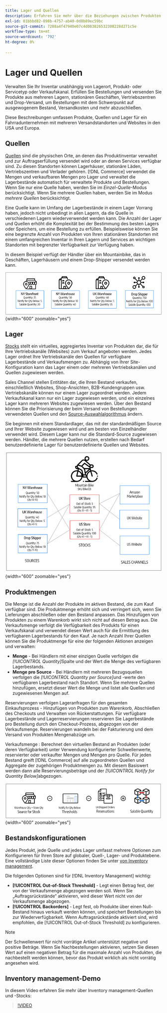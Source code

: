 ```yaml
---
title: Lager und Quellen
description: Erfahren Sie mehr über die Beziehungen zwischen Produkten, Quellen und Lagern.
exl-id: 01bbbd82-898b-4757-ab40-0d8b89ec59bc
source-git-commit: 7288a4f47940e07c4d083826532308228d271c5e
workflow-type: tm+mt
source-wordcount: '792'
ht-degree: 0%

---
```


# Lager und Quellen

Verwalten Sie Ihr Inventar unabhängig von Lagerort, Produkt- oder Servicetyp oder Verkaufskanal. Erfüllen Sie Bestellungen und versenden Sie Produkte aus mehreren Lagern, stationären Geschäften, Vertriebszentren und Drop-Versand, um Bestellungen mit dem Schwerpunkt auf ausgewogenem Bestand, Versandkosten und mehr abzuschließen.

Diese Beschreibungen umfassen Produkte, Quellen und Lager für ein Fahrradunternehmen mit mehreren Versandstandorten und Websites in den USA und Europa.

## Quellen

[Quellen](sources-manage.md) sind die physischen Orte, an denen das Produktinventar verwaltet und zur Auftragserfüllung versendet wird oder an denen Services verfügbar sind. Zu diesen Standorten können Lagerhäuser, stationäre Läden, Vertriebszentren und Verlader gehören. [!DNL Commerce] verwendet die Mengen und verkaufbaren Mengen pro Lager und verwaltet die Lagerbestände automatisch für verwaltete Produkte und Bestellungen. Wenn Sie nur eine Quelle haben, werden Sie im _Einzel-Quelle_-Modus berücksichtigt. Wenn Sie mehrere Quellen haben, werden Sie im Modus _mehrere Quellen_ berücksichtigt.

Eine Quelle kann im Umfang der Lagerbestände in einem Lager Vorrang haben, jedoch nicht unbedingt in allen Lagern, da die Quelle in verschiedenen Lagern wiederverwendet werden kann. Die Anzahl der Lager und Quellen erhöht die Komplexität bei der Bestimmung des besten Lagers oder Speichers, um eine Bestellung zu erfüllen. Beispielsweise können Sie eine begrenzte Anzahl von Produkten von Ihren stationären Standorten mit einem umfangreichen Inventar in Ihren Lagern und Services an wichtigen Standorten mit begrenzter Verfügbarkeit zur Verfügung haben.

In diesem Beispiel verfügt der Händler über ein Mountainbike, das in Geschäften, Lagerhäusern und einem Drop-Shipper versendet werden kann.

![Beispiel-Quelldiagramm](assets/diagram-sources.png){width="600" zoomable="yes"}

## Lager

[Stocks](stocks-manage.md) stellt ein virtuelles, aggregiertes Inventar von Produkten dar, die für Ihre Vertriebskanäle (Websites) zum Verkauf angeboten werden. Jedes Lager ordnet Ihre Vertriebskanäle den Quellen für verfügbare Lagerbestände und Verkaufsmengen zu. Abhängig von Ihrer Site-Konfiguration kann das Lager einem oder mehreren Vertriebskanälen und Quellen zugewiesen werden.

Sales Channel stellen Entitäten dar, die Ihren Bestand verkaufen, einschließlich Websites, Shop-Ansichten, B2B-Kundengruppen usw. Vertriebskanäle können nur einem Lager zugeordnet werden. Jedem Verkaufskanal kann nur ein Lager zugewiesen werden, und ein einzelnes Lager kann mehreren Websites zugewiesen werden. Über den Bestand können Sie die Priorisierung der beim Versand von Bestellungen verwendeten Quellen und den [Source-Auswahlalgorithmus](selection-reservations.md) ändern.

Sie beginnen mit einem Standardlager, das mit der standardmäßigen Source und Ihrer Website zugewiesen wird und am besten von Einzelhändler verwendet wird. Diesem Lager kann nur die Standard-Source zugewiesen werden. Händler, die mehrere Quellen nutzen, erstellen nach Bedarf benutzerdefinierte Lager für benutzerdefinierte Quellen und Websites.

![Diagramm, z. B. Lager für ein Geschäft](assets/diagram-stock.png){width="600" zoomable="yes"}

## Produktmengen

Die Menge ist die Anzahl der Produkte im aktiven Bestand, die zum Kauf verfügbar sind. Die Produktmenge erhöht sich und verringert sich, wenn Sie Lieferungen abschließen oder den Bestand anpassen. Das Hinzufügen von Produkten zu einem Warenkorb wirkt sich nicht auf diesen Betrag aus. Die Verkaufsmenge verfolgt die Verfügbarkeit des Produkts für einen Verkaufskanal und verwendet diesen Wert auch für die Ermittlung des verfügbaren Lagerbestands für den Kauf. Je nach Anzahl Ihrer Quellen können Sie die Produktmenge für eine der folgenden Aktionen anzeigen und verwalten:

- **Menge** - Bei Händlern mit einer einzigen Quelle verfolgen die _[!UICONTROL Quantity]_&#x200B;Spalte und der Wert die Menge des verfügbaren Lagerbestands.
- **Menge pro Source** - Bei Händlern mit mehreren Bezugsquellen verfolgen die _[!UICONTROL Quantity per Source]_&#x200B;und -werte den verfügbaren Lagerbestand nach Standort. Wenn Sie mehrere Quellen hinzufügen, ersetzt dieser Wert die Menge und listet alle Quellen und zugewiesenen Mengen auf.

Reservierungen verfolgen Lageranfragen für den gesamten Einkaufsprozess - Hinzufügen von Produkten zum Warenkorb, Abschließen des Checkouts und Verwalten von Rückerstattungen. Für verfügbare Lagerbestände und Lagerreservierungen reservieren Sie Lagerbestände pro Bestellung durch den Checkout-Prozess, abgezogen von der Verkaufsmenge. Reservierungen wandeln bei der Fakturierung und dem Versand von Produkten Mengenabzüge um.

Verkaufsmenge : Berechnet den virtuellen Bestand an Produkten (oder deren Verfügbarkeit) unter Verwendung konfigurierter Schwellenwerte, reservierter oder verkaufter Mengen und Mengen pro Quelle. Für jeden Bestand greift [!DNL Commerce] auf alle zugeordneten Quellen und Aggregate der zugehörigen Produktmengen zu. Mit diesem Basiswert werden dann alle Reservierungsbeträge und der _[!UICONTROL Notify for Quantity Below]_&#x200B;abgezogen.

![Verkaufsmenge für einen Bestand berechnen](assets/diagram-salable-quantity.png){width="600" zoomable="yes"}

## Bestandskonfigurationen

Jedes Produkt, jede Quelle und jedes Lager umfasst mehrere Optionen zum Konfigurieren für Ihren Store auf globaler, Quell-, Lager- und Produktebene. Eine vollständige Liste dieser Optionen finden Sie unter [ von Inventory management](configuration.md).

Die folgenden Optionen sind für [!DNL Inventory Management] wichtig:

- **[!UICONTROL Out-of-Stock Threshold]** - Legt einen Betrag fest, der von der Verkaufsmenge abgezogen werden soll. Wenn Sie „Auftragsrückstände“ aktivieren, wird dieser Wert nicht von der Verkaufsmenge abgezogen.
- **[!UICONTROL Backorders]** - Legt fest, ob Produkte über einen Null-Bestand hinaus verkauft werden können, und speichert Bestellungen bis zur Wiederverfügbarkeit. Wenn Auftragsrückstände aktiviert sind, wird empfohlen, die [!UICONTROL Out-of-Stock Threshold] zu konfigurieren.

>[!NOTE]
>
>Der Schwellenwert für nicht vorrätige Artikel unterstützt negative und positive Beträge. Wenn Sie Nachbestellungen aktivieren, setzen Sie diesen Wert auf einen negativen Betrag für die maximale Anzahl von Produkten, die nachbestellt werden können, bevor das Produkt wirklich als nicht vorrätig angesehen wird.

## Inventory management-Demo

In diesem Video erfahren Sie mehr über Inventory management-Quellen und -Stocks:

>[!VIDEO](https://video.tv.adobe.com/v/3411976?quality=12&learn=on&captions=ger)

